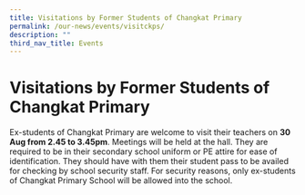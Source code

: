 ```yaml
---
title: Visitations by Former Students of Changkat Primary
permalink: /our-news/events/visitckps/
description: ""
third_nav_title: Events
---
```

# Visitations by Former Students of Changkat Primary



Ex-students of Changkat Primary are welcome to visit their teachers on **30 Aug from 2.45 to 3.45pm**.  Meetings will be held at the hall. They are required to be in their secondary school uniform or PE attire for ease of identification. They should have with them their student pass to be availed for checking by school security staff. For security reasons, only ex-students of Changkat Primary School will be allowed into the school.